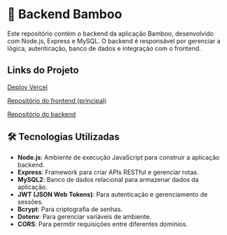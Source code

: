 # 🎋 Backend Bamboo

Este repositório contém o backend da aplicação Bamboo, desenvolvido com Node.js, Express e MySQL. O backend é responsável por gerenciar a lógica, autenticação, banco de dados e integração com o frontend.

## Links do Projeto

[Deploy Vercel](https://bamboo-rho.vercel.app)

[Repositório do frontend (principal)](https://github.com/leandroxzq/bamboo)

[Repositório do backend](https://github.com/leandroxzq/backend-bamboo)

## 🛠️ Tecnologias Utilizadas

- **Node.js**: Ambiente de execução JavaScript para construir a aplicação backend.
- **Express**: Framework para criar APIs RESTful e gerenciar rotas.
- **MySQL2**: Banco de dados relacional para armazenar dados da aplicação.
- **JWT (JSON Web Tokens)**: Para autenticação e gerenciamento de sessões.
- **Bcrypt**: Para criptografia de senhas.
- **Dotenv**: Para gerenciar variáveis de ambiente.
- **CORS**: Para permitir requisições entre diferentes domínios.
